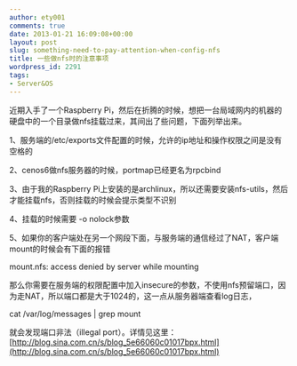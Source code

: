 ```yaml
---
author: ety001
comments: true
date: 2013-01-21 16:09:08+00:00
layout: post
slug: something-need-to-pay-attention-when-config-nfs
title: 一些做nfs时的注意事项
wordpress_id: 2291
tags:
- Server&OS
---
```


近期入手了一个Raspberry Pi，然后在折腾的时候，想把一台局域网内的机器的硬盘中的一个目录做nfs挂载过来，其间出了些问题，下面列举出来。

1、服务端的/etc/exports文件配置的时候，允许的ip地址和操作权限之间是没有空格的

2、cenos6做nfs服务器的时候，portmap已经更名为rpcbind

3、由于我的Raspberry Pi上安装的是archlinux，所以还需要安装nfs-utils，然后才能挂载nfs，否则挂载的时候会提示类型不识别

4、挂载的时候需要 -o nolock参数

5、如果你的客户端处在另一个网段下面，与服务端的通信经过了NAT，客户端mount的时候会有下面的报错

mount.nfs: access denied by server while mounting

那么你需要在服务端的权限配置中加入insecure的参数，不使用nfs预留端口，因为走NAT，所以端口都是大于1024的，这一点从服务器端查看log日志，

cat /var/log/messages | grep mount

就会发现端口非法（illegal port）。详情见这里：[http://blog.sina.com.cn/s/blog_5e66060c01017bpx.html](http://blog.sina.com.cn/s/blog_5e66060c01017bpx.html)

